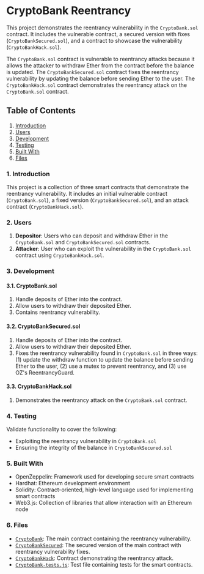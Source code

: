# CryptoBank Reentrancy

This project demonstrates the reentrancy vulnerability in the `CryptoBank.sol` contract. It includes the vulnerable contract, a secured version with fixes (`CryptoBankSecured.sol`), and a contract to showcase the vulnerability (`CryptoBankHack.sol`).

The `CryptoBank.sol` contract is vulnerable to reentrancy attacks because it allows the attacker to withdraw Ether from the contract before the balance is updated. The `CryptoBankSecured.sol` contract fixes the reentrancy vulnerability by updating the balance before sending Ether to the user. The `CryptoBankHack.sol` contract demonstrates the reentrancy attack on the `CryptoBank.sol` contract.

## Table of Contents

1. [Introduction](#Introduction)
2. [Users](#Users)
3. [Development](#Development)
4. [Testing](#Testing)
5. [Built With](#BuiltWith)
6. [Files](#Files)

### 1. <a name="Introduction"></a>Introduction

This project is a collection of three smart contracts that demonstrate the reentrancy vulnerability. It includes an initial vulnerable contract (`CryptoBank.sol`), a fixed version (`CryptoBankSecured.sol`), and an attack contract (`CryptoBankHack.sol`).

### 2. <a name="Users"></a>Users

1. **Depositor**: Users who can deposit and withdraw Ether in the `CryptoBank.sol` and `CryptoBankSecured.sol` contracts.
2. **Attacker**: User who can exploit the vulnerability in the `CryptoBank.sol` contract using `CryptoBankHack.sol`.

### 3. <a name="Development"></a>Development

#### 3.1. <a name='CryptoBank.sol'></a>CryptoBank.sol

1. Handle deposits of Ether into the contract.
2. Allow users to withdraw their deposited Ether.
3. Contains reentrancy vulnerability.

#### 3.2. <a name='CryptoBankSecured.sol'></a>CryptoBankSecured.sol

1. Handle deposits of Ether into the contract.
2. Allow users to withdraw their deposited Ether.
3. Fixes the reentrancy vulnerability found in `CryptoBank.sol` in three ways: (1) update the withdraw function to update the balance before sending Ether to the user, (2) use a mutex to prevent reentrancy, and (3) use OZ's ReentrancyGuard.

#### 3.3. <a name='CryptoBankHack.sol'></a>CryptoBankHack.sol

1. Demonstrates the reentrancy attack on the `CryptoBank.sol` contract.

### 4. <a name='Testing'></a>Testing

Validate functionality to cover the following:

- Exploiting the reentrancy vulnerability in `CryptoBank.sol`
- Ensuring the integrity of the balance in `CryptoBankSecured.sol`

### 5. <a name='BuiltWith'></a>Built With

- OpenZeppelin: Framework used for developing secure smart contracts
- Hardhat: Ethereum development environment
- Solidity: Contract-oriented, high-level language used for implementing smart contracts
- Web3.js: Collection of libraries that allow interaction with an Ethereum node

### 6. <a name='Files'></a>Files

- [`CryptoBank`](./CryptoBank.sol): The main contract containing the reentrancy vulnerability.
- [`CryptoBankSecured`](./CryptoBankSecured.sol): The secured version of the main contract with reentrancy vulnerability fixes.
- [`CryptoBankHack`](./CryptoBankHack.sol): Contract demonstrating the reentrancy attack.
- [`CryptoBank-tests.js`](./CryptoBank-tests.js): Test file containing tests for the smart contracts.
